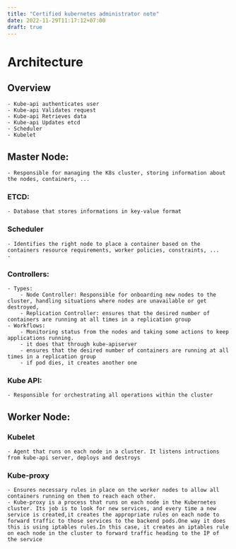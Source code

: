 ```yaml
---
title: "Certified kubernetes administrator note"
date: 2022-11-29T11:17:12+07:00
draft: true
---
```


# Architecture
## Overview
    - Kube-api authenticates user
    - Kube-api Validates request
    - Kube-api Retrieves data
    - Kube-api Updates etcd
    - Scheduler
    - Kubelet

## Master Node: 
    - Responsible for managing the K8s cluster, storing information about the nodes, containers, ...
### ETCD:
    - Database that stores informations in key-value format
### Scheduler
    - Identifies the right node to place a container based on the containers resource requirements, worker policies, constraints, ...
    - 
### Controllers:
    - Types:
        - Node Controller: Responsible for onboarding new nodes to the cluster, handling situations where nodes are unavailable or get destroyed, 
        - Replication Controller: ensures that the desired number of containers are running at all times in a replication group
    - Workflows:
        - Monitoring status from the nodes and taking some actions to keep applications running.
        - it does that through kube-apiserver
        - ensures that the desired number of containers are running at all times in a replication group
        - if pod dies, it creates another one
### Kube API: 
    - Responsible for orchestrating all operations within the cluster
## Worker Node: 
### Kubelet
    - Agent that runs on each node in a cluster. It listens intructions from kube-api server, deploys and destroys
### Kube-proxy
    - Ensures necessary rules in place on the worker nodes to allow all containers running on them to reach each other.
    - Kube-proxy is a process that runs on each node in the Kubernetes cluster. Its job is to look for new services, and every time a new service is created,it creates the appropriate rules on each node to forward traffic to those services to the backend pods.One way it does this is using iptables rules.In this case, it creates an iptables rule on each node in the cluster to forward traffic heading to the IP of the service
